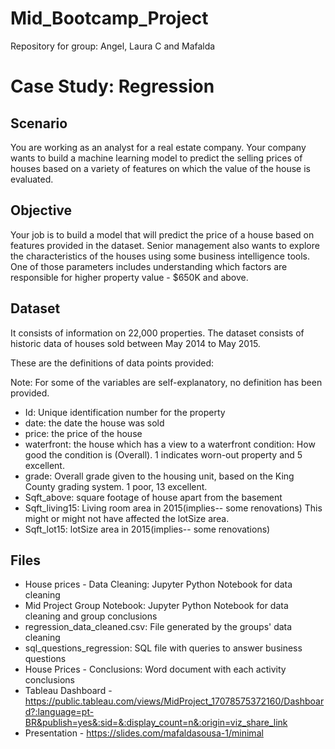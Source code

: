 # Mid_Bootcamp_Project
Repository for group: Angel, Laura C and Mafalda

# Case Study: Regression

## Scenario
You are working as an analyst for a real estate company. Your company wants to build a machine learning model to predict the selling prices of houses based on a variety of features on which the value of the house is evaluated.


## Objective
Your job is to build a model that will predict the price of a house based on features provided in the dataset. Senior management also wants to explore the characteristics of the houses using some business intelligence tools. One of those parameters includes understanding which factors are responsible for higher property value - $650K and above.

## Dataset
It consists of information on 22,000 properties. The dataset consists of historic data of houses sold between May 2014 to May 2015.

These are the definitions of data points provided:

Note: For some of the variables are self-explanatory, no definition has been provided.

- Id: Unique identification number for the property
- date: the date the house was sold
- price: the price of the house
- waterfront: the house which has a view to a waterfront
condition: How good the condition is (Overall). 1 indicates worn-out property and 5 excellent.
- grade: Overall grade given to the housing unit, based on the King County grading system. 1 poor, 13 excellent.
- Sqft_above: square footage of house apart from the basement
- Sqft_living15: Living room area in 2015(implies-- some renovations) This might or might not have affected the lotSize area.
- Sqft_lot15: lotSize area in 2015(implies-- some renovations)

## Files
- House prices - Data Cleaning: Jupyter Python Notebook for data cleaning
- Mid Project Group Notebook: Jupyter Python Notebook for data cleaning and group conclusions
- regression_data_cleaned.csv: File generated by the groups' data cleaning
- sql_questions_regression: SQL file with queries to answer business questions
- House Prices - Conclusions: Word document with each activity conclusions
- Tableau Dashboard - https://public.tableau.com/views/MidProject_17078575372160/Dashboard?:language=pt-BR&publish=yes&:sid=&:display_count=n&:origin=viz_share_link
- Presentation - https://slides.com/mafaldasousa-1/minimal
